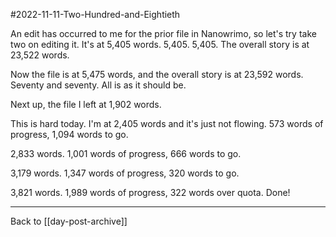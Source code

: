 #2022-11-11-Two-Hundred-and-Eightieth

An edit has occurred to me for the prior file in Nanowrimo, so let's try take two on editing it.  It's at 5,405 words.  5,405.  5,405.  The overall story is at 23,522 words.

Now the file is at 5,475 words, and the overall story is at 23,592 words.  Seventy and seventy.  All is as it should be.

Next up, the file I left at 1,902 words.

This is hard today.  I'm at 2,405 words and it's just not flowing.  573 words of progress, 1,094 words to go.

2,833 words.  1,001 words of progress, 666 words to go.

3,179 words.  1,347 words of progress, 320 words to go.

3,821 words.  1,989 words of progress, 322 words over quota.  Done!

---
Back to [[day-post-archive]]